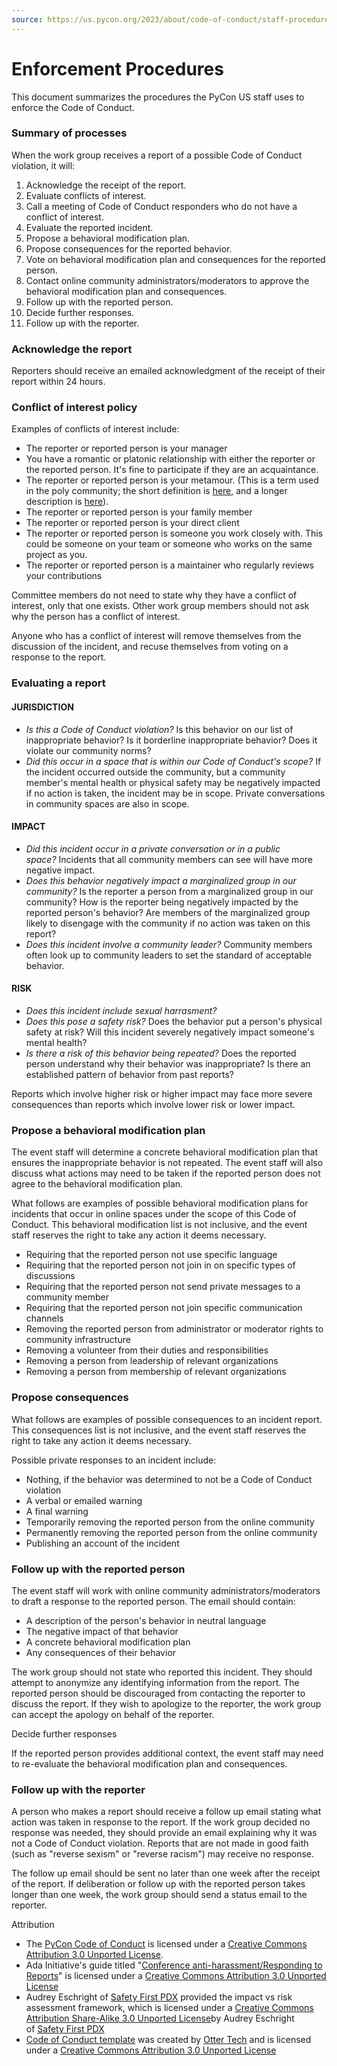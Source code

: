 ```yaml
---
source: https://us.pycon.org/2023/about/code-of-conduct/staff-procedure/
---
```

# Enforcement Procedures

This document summarizes the procedures the PyCon US staff uses to enforce the Code of Conduct.

### Summary of processes

When the work group receives a report of a possible Code of Conduct violation, it will:

1.  Acknowledge the receipt of the report.
2.  Evaluate conflicts of interest.
3.  Call a meeting of Code of Conduct responders who do not have a conflict of interest.
4.  Evaluate the reported incident.
5.  Propose a behavioral modification plan.
6.  Propose consequences for the reported behavior.
7.  Vote on behavioral modification plan and consequences for the reported person.
8.  Contact online community administrators/moderators to approve the behavioral modification plan and consequences.
9.  Follow up with the reported person.
10. Decide further responses.
11. Follow up with the reporter.

### Acknowledge the report

Reporters should receive an emailed acknowledgment of the receipt of their report within 24 hours.

### Conflict of interest policy

Examples of conflicts of interest include:

-   The reporter or reported person is your manager
-   You have a romantic or platonic relationship with either the reporter or the reported person. It's fine to participate if they are an acquaintance.
-   The reporter or reported person is your metamour. (This is a term used in the poly community; the short definition is [here](https://www.urbandictionary.com/define.php?term=Metamour), and a longer description is [here](https://solopoly.net/2012/09/29/whats-a-metamour-on-my-terms/)).
-   The reporter or reported person is your family member
-   The reporter or reported person is your direct client
-   The reporter or reported person is someone you work closely with. This could be someone on your team or someone who works on the same project as you.
-   The reporter or reported person is a maintainer who regularly reviews your contributions

Committee members do not need to state why they have a conflict of interest, only that one exists. Other work group members should not ask why the person has a conflict of interest.

Anyone who has a conflict of interest will remove themselves from the discussion of the incident, and recuse themselves from voting on a response to the report.

### Evaluating a report

#### JURISDICTION

-   *Is this a Code of Conduct violation?* Is this behavior on our list of inappropriate behavior? Is it borderline inappropriate behavior? Does it violate our community norms?
-   *Did this occur in a space that is within our Code of Conduct's scope?* If the incident occurred outside the community, but a community member's mental health or physical safety may be negatively impacted if no action is taken, the incident may be in scope. Private conversations in community spaces are also in scope.

#### IMPACT

-   *Did this incident occur in a private conversation or in a public space?* Incidents that all community members can see will have more negative impact.
-   *Does this behavior negatively impact a marginalized group in our community?* Is the reporter a person from a marginalized group in our community? How is the reporter being negatively impacted by the reported person's behavior? Are members of the marginalized group likely to disengage with the community if no action was taken on this report?
-   *Does this incident involve a community leader?* Community members often look up to community leaders to set the standard of acceptable behavior.

#### RISK

-   *Does this incident include sexual harrasment?*
-   *Does this pose a safety risk?* Does the behavior put a person's physical safety at risk? Will this incident severely negatively impact someone's mental health?
-   *Is there a risk of this behavior being repeated?* Does the reported person understand why their behavior was inappropriate? Is there an established pattern of behavior from past reports?

Reports which involve higher risk or higher impact may face more severe consequences than reports which involve lower risk or lower impact.

### Propose a behavioral modification plan

The event staff will determine a concrete behavioral modification plan that ensures the inappropriate behavior is not repeated. The event staff will also discuss what actions may need to be taken if the reported person does not agree to the behavioral modification plan.

What follows are examples of possible behavioral modification plans for incidents that occur in online spaces under the scope of this Code of Conduct. This behavioral modification list is not inclusive, and the event staff reserves the right to take any action it deems necessary.

-   Requiring that the reported person not use specific language
-   Requiring that the reported person not join in on specific types of discussions
-   Requiring that the reported person not send private messages to a community member
-   Requiring that the reported person not join specific communication channels
-   Removing the reported person from administrator or moderator rights to community infrastructure
-   Removing a volunteer from their duties and responsibilities
-   Removing a person from leadership of relevant organizations
-   Removing a person from membership of relevant organizations

### Propose consequences

What follows are examples of possible consequences to an incident report. This consequences list is not inclusive, and the event staff reserves the right to take any action it deems necessary.

Possible private responses to an incident include:

-   Nothing, if the behavior was determined to not be a Code of Conduct violation
-   A verbal or emailed warning
-   A final warning
-   Temporarily removing the reported person from the online community
-   Permanently removing the reported person from the online community
-   Publishing an account of the incident

### Follow up with the reported person

The event staff will work with online community administrators/moderators to draft a response to the reported person. The email should contain:

-   A description of the person's behavior in neutral language
-   The negative impact of that behavior
-   A concrete behavioral modification plan
-   Any consequences of their behavior

The work group should not state who reported this incident. They should attempt to anonymize any identifying information from the report. The reported person should be discouraged from contacting the reporter to discuss the report. If they wish to apologize to the reporter, the work group can accept the apology on behalf of the reporter.

Decide further responses

If the reported person provides additional context, the event staff may need to re-evaluate the behavioral modification plan and consequences.

### Follow up with the reporter

A person who makes a report should receive a follow up email stating what action was taken in response to the report. If the work group decided no response was needed, they should provide an email explaining why it was not a Code of Conduct violation. Reports that are not made in good faith (such as "reverse sexism" or "reverse racism") may receive no response.

The follow up email should be sent no later than one week after the receipt of the report. If deliberation or follow up with the reported person takes longer than one week, the work group should send a status email to the reporter.

Attribution

-   The [PyCon Code of Conduct](https://us.pycon.org/2023/about/code-of-conduct/) is licensed under a [Creative Commons Attribution 3.0 Unported License](http://creativecommons.org/licenses/by/3.0/).
-   Ada Initiative's guide titled "[Conference anti-harassment/Responding to Reports](http://geekfeminism.wikia.com/wiki/Conference_anti-harassment/Responding_to_reports)" is licensed under a [Creative Commons Attribution 3.0 Unported License](http://creativecommons.org/licenses/by/3.0/)
-   Audrey Eschright of [Safety First PDX](http://safetyfirstpdx.org/) provided the impact vs risk assessment framework, which is licensed under a [Creative Commons Attribution Share-Alike 3.0 Unported License](http://creativecommons.org/licenses/by-sa/3.0/)by Audrey Eschright of [Safety First PDX](http://safetyfirstpdx.org/)
-   [Code of Conduct template](https://github.com/sagesharp/code-of-conduct-template/) was created by [Otter Tech](https://otter.technology/code-of-conduct-training) and is licensed under a [Creative Commons Attribution 3.0 Unported License](http://creativecommons.org/licenses/by/3.0/)
